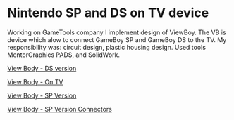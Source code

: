# Nintendo SP and DS on TV device

Working on GameTools company I implement design of ViewBoy. The VB is device which alow to connect GameBoy SP and GameBoy DS to the TV.
My responsibility was: circuit design, plastic housing design. Used tools MentorGraphics PADS, and SolidWork.

[View Body - DS version](/projects/view_boy/060502_8.jpg)

[View Body - On TV](/projects/view_boy/viewboy2-3645.jpg)

[View Body - SP Version](/projects/view_boy/viewboy21-3647.jpg)

[View Body - SP Version Connectors](/projects/view_boy/viewboy21-3647.jpg)